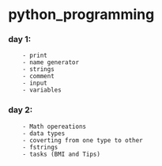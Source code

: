 # python_programming
 ### day 1:
        - print
        - name generator
        - strings
        - comment
        - input
        - variables
### day 2:
        - Math opereations
        - data types
        - coverting from one type to other
        - fstrings
        - tasks (BMI and Tips)